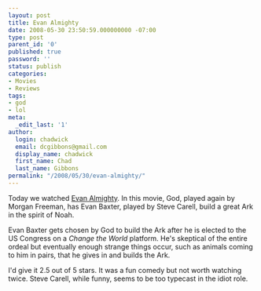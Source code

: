 ```yaml
---
layout: post
title: Evan Almighty
date: 2008-05-30 23:50:59.000000000 -07:00
type: post
parent_id: '0'
published: true
password: ''
status: publish
categories:
- Movies
- Reviews
tags:
- god
- lol
meta:
  _edit_last: '1'
author:
  login: chadwick
  email: dcgibbons@gmail.com
  display_name: chadwick
  first_name: Chad
  last_name: Gibbons
permalink: "/2008/05/30/evan-almighty/"
---
```

Today we watched [Evan Almighty](http://www.imdb.com/title/tt0413099/). In this movie, God, played again by Morgan Freeman, has Evan Baxter, played by Steve Carell, build a great Ark in the spirit of Noah.

Evan Baxter gets chosen by God to build the Ark after he is elected to the US Congress on a _Change the World_ platform. He's skeptical of the entire ordeal but eventually enough strange things occur, such as animals coming to him in pairs, that he gives in and builds the Ark.

I'd give it 2.5 out of 5 stars. It was a fun comedy but not worth watching twice. Steve Carell, while funny, seems to be too typecast in the idiot role.

